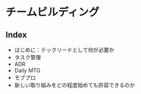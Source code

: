 # チームビルディング
## Index
- はじめに：テックリードとして何が必要か
- タスク管理
- ADR
- Daily MTG
- モブプロ
- 新しい取り組みをどの程度始めても許容できるのか
